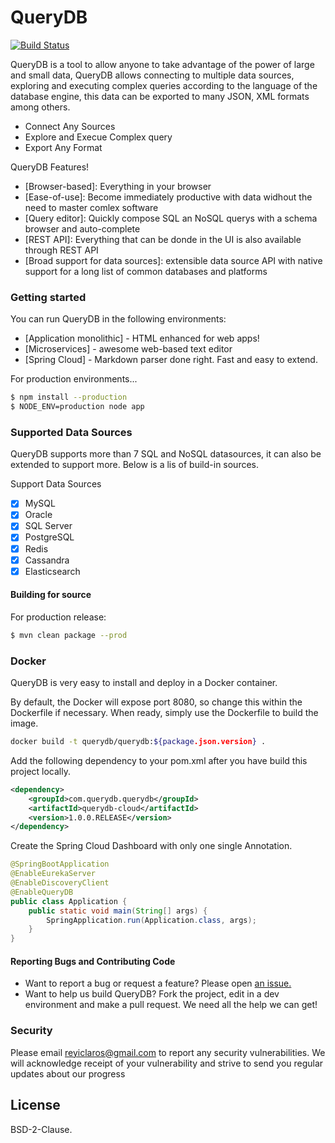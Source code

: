 # QueryDB

[![Build Status](https://travis-ci.org/joemccann/dillinger.svg?branch=master)](https://travis-ci.org/joemccann/dillinger)

QueryDB is a tool to allow anyone to take advantage of the power of large and small data, QueryDB allows connecting to multiple data sources, exploring and executing complex queries according to the language of the database engine, this data can be exported to many JSON, XML formats among others.

  - Connect Any Sources
  - Explore and Execue Complex query
  - Export Any Format

 QueryDB Features!

  - [Browser-based]: Everything in your browser
  - [Ease-of-use]: Become immediately productive with data widhout the need to master comlex software
  - [Query editor]: Quickly compose SQL an NoSQL querys with a schema browser and auto-complete
  - [REST API]: Everything that can be donde in the UI is also available through REST API
  - [Broad support for data sources]: extensible data source API with native support for a long list of common databases and platforms

### Getting started

You can run QueryDB in the following environments:

* [Application monolithic] - HTML enhanced for web apps!
* [Microservices] - awesome web-based text editor
* [Spring Cloud] - Markdown parser done right. Fast and easy to extend.

For production environments...

```sh
$ npm install --production
$ NODE_ENV=production node app
```

### Supported Data Sources

QueryDB supports more than 7 SQL and NoSQL datasources, it can also be extended to support more. Below is a lis of build-in sources.

Support Data Sources
- [x] MySQL
- [x] Oracle
- [x] SQL Server
- [x] PostgreSQL
- [x] Redis
- [x] Cassandra
- [x] Elasticsearch

#### Building for source
For production release:
```sh
$ mvn clean package --prod
```

### Docker
QueryDB is very easy to install and deploy in a Docker container.

By default, the Docker will expose port 8080, so change this within the Dockerfile if necessary. When ready, simply use the Dockerfile to build the image.

```sh
docker build -t querydb/querydb:${package.json.version} .
```

Add the following dependency to your pom.xml after you have build this project locally.
```xml
<dependency>
	<groupId>com.querydb.querydb</groupId>
	<artifactId>querydb-cloud</artifactId>
	<version>1.0.0.RELEASE</version>
</dependency>
```

Create the Spring Cloud Dashboard with only one single Annotation.
```java
@SpringBootApplication
@EnableEurekaServer
@EnableDiscoveryClient
@EnableQueryDB
public class Application {
	public static void main(String[] args) {
		SpringApplication.run(Application.class, args);
	}
}
```
#### Reporting Bugs and Contributing Code
- Want to report a bug or request a feature? Please open [an issue.](https://github.com/getquerydb/querydb/issues/new)
- Want to help us build QueryDB? Fork the project, edit in a dev environment and make a pull request. We need all the help we can get!


### Security

Please email reyiclaros@gmail.com to report any security vulnerabilities. We will acknowledge receipt of your vulnerability and strive to send you regular updates about our progress

License
----

BSD-2-Clause.

